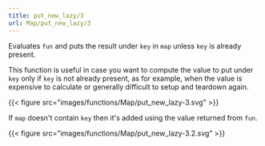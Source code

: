 ```yaml
---
title: put_new_lazy/3
url: Map/put_new_lazy/3
---
```



Evaluates `fun` and puts the result under `key` in `map` unless `key` is already present.

This function is useful in case you want to compute the value to put under `key` only if `key` is not already present, as for example, when the value is expensive to calculate or generally difficult to setup and teardown again.

{{< figure src="images/functions/Map/put_new_lazy-3.svg" >}}

If `map` doesn't contain `key` then it's added using the value returned from `fun`.

{{< figure src="images/functions/Map/put_new_lazy-3.2.svg" >}}

